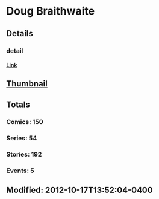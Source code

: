 # Doug  Braithwaite 
## Details
### detail
#### [Link](http://marvel.com/comics/creators/128/doug_braithwaite?utm_campaign=apiRef&utm_source=225578a89fc76f3d20fbffda5d17a88d)
## [Thumbnail](http://i.annihil.us/u/prod/marvel/i/mg/c/20/4bb716cb90fe2.jpg)
## Totals
### Comics: 150
### Series: 54
### Stories: 192
### Events: 5
## Modified: 2012-10-17T13:52:04-0400
